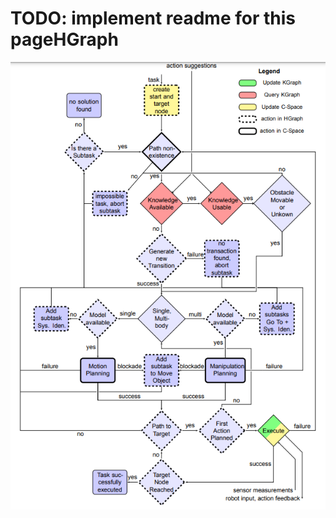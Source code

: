 # TODO: implement readme for this pageHGraph



![Structure Robot Framework](../../../figures/hgraph_flowchart.png)
